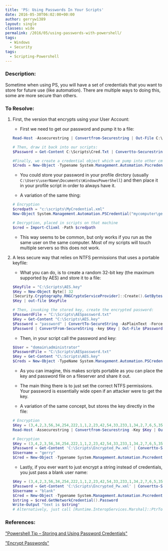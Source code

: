 ```yaml
---
title: 'PS: Using Passwords In Your Scripts'
date: 2016-05-30T06:02:00+00:00
author: gerryw1389
layout: single
classes: wide
permalink: /2016/05/using-passwords-with-powershell/
tags:
  - Windows
  - Security
tags:
  - Scripting-Powershell
---
```

<!--more-->

### Description:

Sometime when using PS, you will have a set of credentials that you want to store for future use (like automation). There are multiple ways to doing this, some are more secure than others.

### To Resolve:

1. First, the version that encrypts using your User Account:
   - First we need to get our password and pump it to a file:

   ```powershell
   Read-Host -Assecurestring | Convertfrom-Securestring | Out-File C:\Scripts\Cred.Txt
   
   # Then, draw it back into our scripts:
   $Password = Get-Content C:\Scripts\Cred.Txt | Convertto-Securestring
   
   #Finally, we create a credential object which we pump into other cmdlets:
   $Creds = New-Object -Typename System.Management.Automation.Pscredential -Argumentlist Yourusername, $Password
   ```

   - You could store your password in your profile dirctory (usually `C:\Users\userName\Documents\WindowsPowerShell`) and then place it in your profile script in order to always have it.

   - A variation of the same thing:   

   ```powershell
   # Encryption
   $credpath = "c:\scripts\MyCredential.xml"
   New-Object System.Management.Automation.PSCredential("mycomputer\gerry", (ConvertTo-SecureString -AsPlainText -Force "Pa$$word")) | Export-CliXml $credpath

   # Decryption, placed in scripts on that machine
   $cred = Import-Clixml -Path $credpath
   ```

   - This way seems to be common, but only works if you run as the same user on the same computer. Most of my scripts will touch multiple servers so this does not work.

2. A less secure way that relies on NTFS permissions that uses a portable keyfile:

   - What you can do, is to create a random 32-bit key (the maximum supported by AES) and store it to a file:

   ```powershell
   $KeyFile = "C:\Scripts\AES.key"
   $Key = New-Object Byte[] 32
   [Security.Cryptography.RNGCryptoServiceProvider]::Create().GetBytes($Key)
   $Key | out-file $KeyFile
   
   # Then, invoking the stored key, create the encrypted password:
   $PasswordFile = "C:\Scripts\AESpassword.txt"
   $Key = Get-Content "C:\Scripts\AES.key"
   $Password = "password" | ConvertTo-SecureString -AsPlainText -Force
   $Password | ConvertFrom-SecureString -key $Key | Out-File $PasswordFile
   ```

   - Then, in your script call the password and key:
   
   ```powershell
   $User = "domain\administrator"
   $PasswordFile = "C:\Scripts\AESpassword.txt"
   $Key = Get-Content "C\:Scripts\AES.key"
   $Creds = New-Object -TypeName System.Management.Automation.PSCredential -ArgumentList $User, (Get-Content $PasswordFile | ConvertTo-SecureString -Key $Key)
   ```

   - As you can imagine, this makes scripts portable as you can place the key and password file on a fileserver and share it out.
   - The main thing there is to just set the correct NTFS permissions. Your password is essentially wide open if an attacker were to get the key.

   - A variation of the same concept, but stores the key directly in the file:

   ```powershell
   # Encryption
   $Key = (3,4,2,3,56,34,254,222,1,1,2,23,42,54,33,233,1,34,2,7,6,5,35,43)
   Read-Host -Assecurestring | Convertfrom-Securestring -Key $Key | Out-File 'C:\Scripts\Encrypted_Pw.xml'

   # Decryption
   $Key = (3,4,2,3,56,34,254,222,1,1,2,23,42,54,33,233,1,34,2,7,6,5,35,43)
   $Password = Get-Content 'C:\Scripts\Encrypted_Pw.xml' | Convertto-Securestring -Key $Key
   $Username = "gerry"
   $Cred = New-Object -Typename System.Management.Automation.Pscredential -Argumentlist $Username, $Password
   ```

   - Lastly, if you ever want to just encrypt a string instead of credentials, you just pass a blank user name:

   ```powershell
   $Key = (3,4,2,3,56,34,254,222,1,1,2,23,42,54,33,233,1,34,2,7,6,5,35,43)
   $Password = Get-Content 'C:\Scripts\Encrypted_Pw.xml' | Convertto-Securestring -Key $Key
   $Username = "blank"
   $Cred = New-Object -Typename System.Management.Automation.Pscredential -Argumentlist $Username, $Password
   $string = $cred.GetNetworkCredential().Password
   Write-Output "text is $string"
   # Alternatively, just call [Runtime.InteropServices.Marshal]::PtrToStringAuto([Runtime.InteropServices.Marshal]::SecureStringToBSTR($Password))
   ```

### References:

["Powershell Tip – Storing and Using Password Credentials"](https://blogs.technet.microsoft.com/robcost/2008/05/01/powershell-tip-storing-and-using-password-credentials/)  

["Encrypt Passwords"](http://www.virtualtothecore.com/en/encrypt-passwords-in-powershell-scripts/)